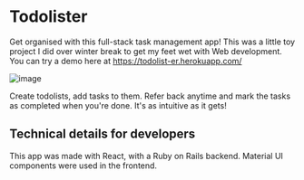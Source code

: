 # Todolister 

Get organised with this full-stack task management app! This was a little toy project I did over winter break to get my feet wet with Web development. You can try a demo here at https://todolist-er.herokuapp.com/

![image](https://user-images.githubusercontent.com/77093722/167128126-3f8fb485-c991-459a-bf38-fd378c2eab78.png)

Create todolists, add tasks to them. Refer back anytime and mark the tasks as completed when you're done. It's as intuitive as it gets!

## Technical details for developers
This app was made with React, with a Ruby on Rails backend. Material UI components were used in the frontend.
